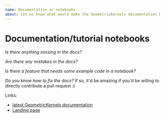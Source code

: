 ```yaml
---
name: Documentation or notebooks
about: Let us know what would make the GeometricKernels documentation better
---
```


# Documentation/tutorial notebooks

*Is there anything missing in the docs?*

*Are there any mistakes in the docs?*

*Is there a feature that needs some example code in a notebook?*

*Do you know how to fix the docs?* If so, it'd be amazing if you'd be willing to directly contribute a pull request :)


Links:
* [latest GeometricKernels documentation](https://gpflow.github.io/GeometricKernels/index.html)
* [Landing page](https://geometric-kernels.github.io/)